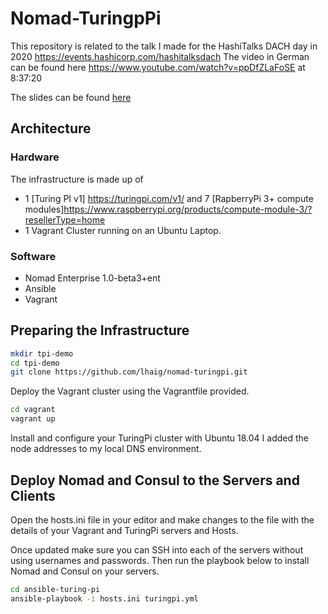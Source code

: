 # Nomad-TuringpPi

This repository is related to the talk I made for the HashiTalks DACH day in 2020
<https://events.hashicorp.com/hashitalksdach>
The video in German can be found here <https://www.youtube.com/watch?v=ppDfZLaFoSE> at 8:37:20

The slides can be found [here](slides/Introduction_to_Nomad_DE.pdf)

## Architecture

### Hardware

The infrastructure is made up of

* 1 [Turing PI v1] <https://turingpi.com/v1/> and 7 [RapberryPi 3+ compute modules]<https://www.raspberrypi.org/products/compute-module-3/?resellerType=home>
* 1 Vagrant Cluster running on an Ubuntu Laptop.

### Software

* Nomad Enterprise 1.0-beta3+ent
* Ansible
* Vagrant

## Preparing the Infrastructure

```bash
mkdir tpi-demo
cd tpi-demo
git clone https://github.com/lhaig/nomad-turingpi.git
```

Deploy the Vagrant cluster using the Vagrantfile provided.

```bash
cd vagrant
vagrant up
```

Install and configure your TuringPi cluster with Ubuntu 18.04
I added the node addresses to my local DNS environment.

## Deploy Nomad and Consul to the Servers and Clients

Open the hosts.ini file in your editor and make changes to the file with the details of your Vagrant and TuringPi servers and Hosts.

Once updated make sure you can SSH into each of the servers without using usernames and passwords.
Then run the playbook below to install Nomad and Consul on your servers.

```bash
cd ansible-turing-pi
ansible-playbook -i hosts.ini turingpi.yml
```
